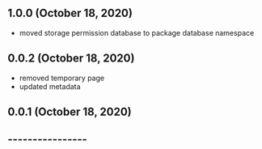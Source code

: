## 1.0.0 (October 18, 2020)
  - moved storage permission database to package database namespace

## 0.0.2 (October 18, 2020)
  - removed temporary page
  - updated metadata

## 0.0.1 (October 18, 2020)


## ----------------